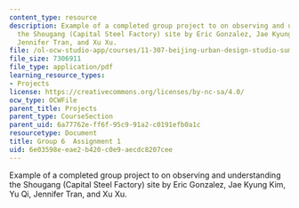 ```yaml
---
content_type: resource
description: Example of a completed group project to on observing and understanding
  the Shougang (Capital Steel Factory) site by Eric Gonzalez, Jae Kyung Kim, Yu Qi,
  Jennifer Tran, and Xu Xu.
file: /ol-ocw-studio-app/courses/11-307-beijing-urban-design-studio-summer-2008/6e03598eeae2b420c0e9aecdc8207cee_group6_assn1.pdf
file_size: 7306911
file_type: application/pdf
learning_resource_types:
- Projects
license: https://creativecommons.org/licenses/by-nc-sa/4.0/
ocw_type: OCWFile
parent_title: Projects
parent_type: CourseSection
parent_uid: 6a77762e-ff6f-95c9-91a2-c0191efb0a1c
resourcetype: Document
title: Group 6  Assignment 1
uid: 6e03598e-eae2-b420-c0e9-aecdc8207cee
---
```

Example of a completed group project to on observing and understanding the Shougang (Capital Steel Factory) site by Eric Gonzalez, Jae Kyung Kim, Yu Qi, Jennifer Tran, and Xu Xu.